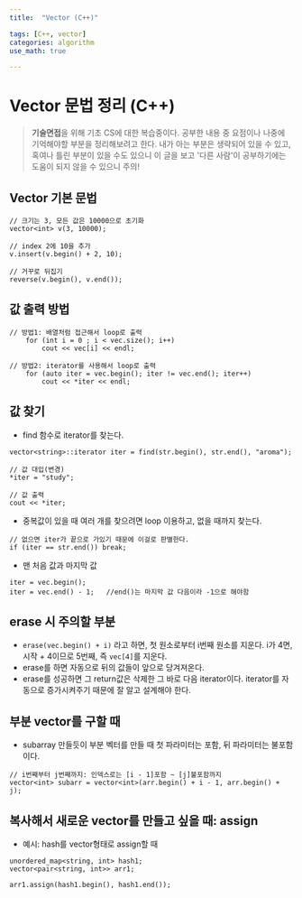 ```yaml
---
title:	"Vector (C++)"

tags: [C++, vector]
categories: algorithm
use_math: true

---
```

# Vector 문법 정리 (C++)

> **기술면접**을 위해 기초 CS에 대한 복습중이다.
공부한 내용 중 요점이나 나중에 기억해야할 부분을 정리해보려고 한다.
내가 아는 부분은 생략되어 있을 수 있고, 혹여나 틀린 부분이 있을 수도 있으니 이 글을 보고 '다른 사람'이 공부하기에는 도움이 되지 않을 수 있으니 주의!


## Vector 기본 문법
```
// 크기는 3, 모든 값은 10000으로 초기화
vector<int> v(3, 10000);

// index 2에 10을 추가
v.insert(v.begin() + 2, 10);

// 거꾸로 뒤집기
reverse(v.begin(), v.end());
```

## 값 출력 방법
```
// 방법1: 배열처럼 접근해서 loop로 출력
    for (int i = 0 ; i < vec.size(); i++)
    	cout << vec[i] << endl;

// 방법2: iterator를 사용해서 loop로 출력
    for (auto iter = vec.begin(); iter != vec.end(); iter++)
        cout << *iter << endl;
```



## 값 찾기
- find 함수로 iterator를 찾는다.

```
vector<string>::iterator iter = find(str.begin(), str.end(), "aroma");

// 값 대입(변경)
*iter = "study";

// 값 출력
cout << *iter; 
```

- 중복값이 있을 때 여러 개를 찾으려면 loop 이용하고, 없을 때까지 찾는다.

```
// 없으면 iter가 끝으로 가있기 때문에 이걸로 판별한다.
if (iter == str.end()) break;
```

- 맨 처음 값과 마지막 값

```
iter = vec.begin();
iter = vec.end() - 1;	//end()는 마지막 값 다음이라 -1으로 해야함
```

## erase 시 주의할 부분
- ``erase(vec.begin() + i)`` 라고 하면, 첫 원소로부터 i번째 원소를 지운다. i가 4면, 시작 + 4이므로 5번째, 즉 ``vec[4]``를 지운다.
- erase를 하면 자동으로 뒤의 값들이 앞으로 당겨져온다.
- erase를 성공하면 그 return값은 삭제한 그 바로 다음 iterator이다. iterator를 자동으로 증가시켜주기 때문에 잘 알고 설계해야 한다.

## 부분 vector를 구할 때
- subarray 만들듯이 부분 벡터를 만들 때 첫 파라미터는 포함, 뒤 파라미터는 불포함이다.
```
// i번째부터 j번째까지: 인덱스로는 [i - 1]포함 ~ [j]불포함까지
vector<int> subarr = vector<int>(arr.begin() + i - 1, arr.begin() + j);
```

## 복사해서 새로운 vector를 만들고 싶을 때: assign
- 예시: hash를 vector형태로 assign할 때

```
unordered_map<string, int> hash1;
vector<pair<string, int>> arr1;

arr1.assign(hash1.begin(), hash1.end());
```